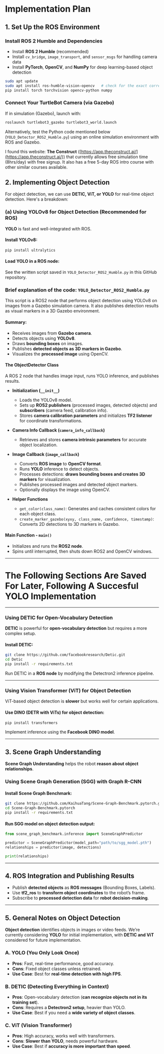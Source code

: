 # Implementation Plan

## 1. Set Up the ROS Environment

### Install ROS 2 Humble and Dependencies

- Install **ROS 2 Humble** (recommended)
- Install `cv_bridge`, `image_transport`, and `sensor_msgs` for handling camera data
- Install **PyTorch**, **OpenCV**, and **NumPy** for deep learning-based object detection

```bash
sudo apt update
sudo apt install ros-humble-vision-opencv   # check for the exact correct version for ROS 2 Humble
pip install torch torchvision opencv-python numpy
```

### Connect Your TurtleBot Camera (via Gazebo)

If in simulation (Gazebo), launch with:

```bash
roslaunch turtlebot3_gazebo turtlebot3_world.launch
```

Alternatively, test the Python code mentioned below (`YOLO_Detector_ROS2_Humble.py`) using an online simulation environment with ROS and Gazebo. 

I found this website: **The Construct** ([https://app.theconstruct.ai/](https://app.theconstruct.ai/)) that currently allows free simulation time (8hrs/day) with free signup. It also has a free 5-day ROS intro course with other similar courses available.

## 2. Implementing Object Detection

For object detection, we can use **DETIC, ViT, or YOLO** for real-time object detection. Here's a breakdown:

### (a) Using YOLOv8 for Object Detection (Recommended for ROS)

**YOLO** is fast and well-integrated with ROS.

#### Install YOLOv8:

```bash
pip install ultralytics
```

#### Load YOLO in a ROS node:

See the written script saved in `YOLO_Detector_ROS2_Humble.py` in this GitHub repository.

### Brief explanation of the code: `YOLO_Detector_ROS2_Humble.py`

This script is a ROS2 node that performs object detection using YOLOv8 on images from a Gazebo simulation camera. It also publishes detection results as visual markers in a 3D Gazebo environment.

#### Summary:

- Receives images from **Gazebo camera**.
- Detects objects using **YOLOv8**.
- Draws **bounding boxes** on images.
- Publishes **detected objects as 3D markers in Gazebo**.
- Visualizes the **processed image** using OpenCV.

#### The **ObjectDetector** Class

A ROS 2 node that handles image input, runs YOLO inference, and publishes results.

- **Initialization (`__init__`)**
  - Loads the YOLOv8 model.
  - Sets up **ROS2 publishers** (processed images, detected objects) and **subscribers** (camera feed, calibration info).
  - Stores **camera calibration parameters** and initializes **TF2 listener** for coordinate transformations.

- **Camera Info Callback (`camera_info_callback`)**
  - Retrieves and stores **camera intrinsic parameters** for accurate object localization.

- **Image Callback (`image_callback`)**
  - Converts **ROS image** to **OpenCV format**.
  - Runs **YOLO** inference to detect objects.
  - Processes detections: **draws bounding boxes and creates 3D markers** for visualization.
  - Publishes processed images and detected object markers.
  - Optionally displays the image using OpenCV.

- **Helper Functions**
  - `get_color(class_name)`: Generates and caches consistent colors for each object class.
  - `create_marker_gazebo(xyxy, class_name, confidence, timestamp)`: Converts 2D detections to 3D markers in Gazebo.

#### Main Function - `main()`
  - Initializes and runs the **ROS2 node**.
  - Spins until interrupted, then shuts down ROS2 and OpenCV windows.

---

# The Following Sections Are Saved For Later, Following A Succesful YOLO Implementation

---



### Using DETIC for Open-Vocabulary Detection

**DETIC** is powerful for **open-vocabulary detection** but requires a more complex setup.

#### Install DETIC:

```bash
git clone https://github.com/facebookresearch/Detic.git
cd Detic
pip install -r requirements.txt
```

Run DETIC in a **ROS node** by modifying the Detectron2 inference pipeline.

---

### Using Vision Transformer (ViT) for Object Detection

ViT-based object detection is **slower** but works well for certain applications.

#### Use DINO (DETR with ViTs) for object detection:

```bash
pip install transformers
```

Implement inference using the **Facebook DINO model**.

---

## 3. Scene Graph Understanding

**Scene Graph Understanding** helps the robot **reason about object relationships**.

### Using Scene Graph Generation (SGG) with Graph R-CNN

#### Install Scene Graph Benchmark:

```bash
git clone https://github.com/KaihuaTang/Scene-Graph-Benchmark.pytorch.git
cd Scene-Graph-Benchmark.pytorch
pip install -r requirements.txt
```

#### Run SGG model on object detection output:

```python
from scene_graph_benchmark.inference import SceneGraphPredictor

predictor = SceneGraphPredictor(model_path="path/to/sgg_model.pth")
relationships = predictor(image, detections)

print(relationships)
```

---

## 4. ROS Integration and Publishing Results

- Publish **detected objects** as **ROS messages** (Bounding Boxes, Labels).
- Use **tf2_ros** to **transform object coordinates** to the robot’s frame.
- Subscribe to **processed detection data** for **robot decision-making**.

---

## 5. General Notes on Object Detection

**Object detection** identifies objects in images or video feeds. We’re currently considering **YOLO** for initial implementation, with **DETIC and ViT** considered for future implementation.

### A. YOLO (You Only Look Once)
- **Pros**: Fast, real-time performance, good accuracy.
- **Cons**: Fixed object classes unless retrained.
- **Use Case**: Best for **real-time detection with high FPS**.

### B. DETIC (Detecting Everything in Context)
- **Pros**: Open-vocabulary detection (**can recognize objects not in its training set**).
- **Cons**: Requires a **Detectron2 setup**, heavier than YOLO.
- **Use Case**: Best if you need a **wide variety of object classes**.

### C. ViT (Vision Transformer)
- **Pros**: High accuracy, works well with transformers.
- **Cons**: **Slower than YOLO**, needs powerful hardware.
- **Use Case**: Best if **accuracy is more important than speed**.

